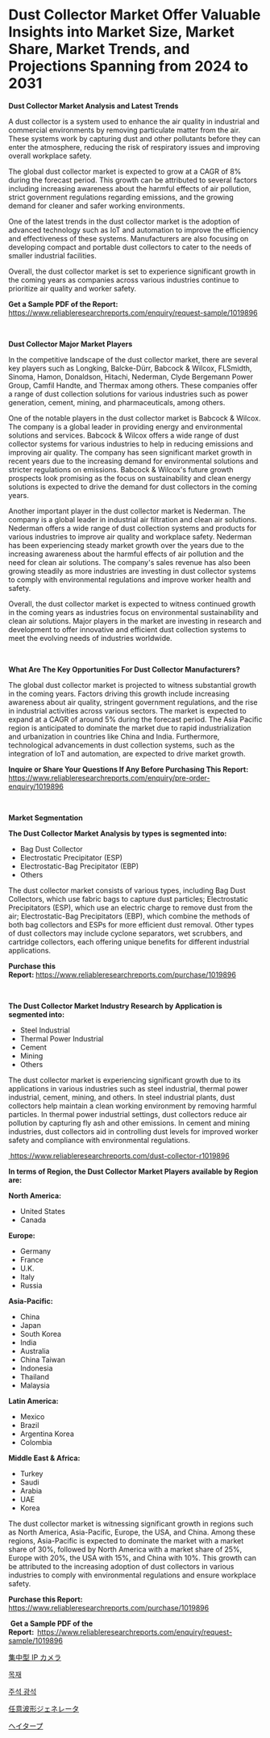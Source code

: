 <p><h1>Dust Collector Market Offer Valuable Insights into Market Size, Market Share, Market Trends, and Projections Spanning from 2024 to 2031</h1></p><p><strong>Dust Collector Market Analysis and Latest Trends</strong></p>
<p><p>A dust collector is a system used to enhance the air quality in industrial and commercial environments by removing particulate matter from the air. These systems work by capturing dust and other pollutants before they can enter the atmosphere, reducing the risk of respiratory issues and improving overall workplace safety.</p><p>The global dust collector market is expected to grow at a CAGR of 8% during the forecast period. This growth can be attributed to several factors including increasing awareness about the harmful effects of air pollution, strict government regulations regarding emissions, and the growing demand for cleaner and safer working environments.</p><p>One of the latest trends in the dust collector market is the adoption of advanced technology such as IoT and automation to improve the efficiency and effectiveness of these systems. Manufacturers are also focusing on developing compact and portable dust collectors to cater to the needs of smaller industrial facilities.</p><p>Overall, the dust collector market is set to experience significant growth in the coming years as companies across various industries continue to prioritize air quality and worker safety.</p></p>
<p><strong>Get a Sample PDF of the Report:&nbsp;</strong> <a href="https://www.reliableresearchreports.com/enquiry/request-sample/1019896">https://www.reliableresearchreports.com/enquiry/request-sample/1019896</a></p>
<p>&nbsp;</p>
<p><strong>Dust Collector Major Market Players</strong></p>
<p><p>In the competitive landscape of the dust collector market, there are several key players such as Longking, Balcke-Dürr, Babcock & Wilcox, FLSmidth, Sinoma, Hamon, Donaldson, Hitachi, Nederman, Clyde Bergemann Power Group, Camfil Handte, and Thermax among others. These companies offer a range of dust collection solutions for various industries such as power generation, cement, mining, and pharmaceuticals, among others.</p><p>One of the notable players in the dust collector market is Babcock & Wilcox. The company is a global leader in providing energy and environmental solutions and services. Babcock & Wilcox offers a wide range of dust collector systems for various industries to help in reducing emissions and improving air quality. The company has seen significant market growth in recent years due to the increasing demand for environmental solutions and stricter regulations on emissions. Babcock & Wilcox's future growth prospects look promising as the focus on sustainability and clean energy solutions is expected to drive the demand for dust collectors in the coming years.</p><p>Another important player in the dust collector market is Nederman. The company is a global leader in industrial air filtration and clean air solutions. Nederman offers a wide range of dust collection systems and products for various industries to improve air quality and workplace safety. Nederman has been experiencing steady market growth over the years due to the increasing awareness about the harmful effects of air pollution and the need for clean air solutions. The company's sales revenue has also been growing steadily as more industries are investing in dust collector systems to comply with environmental regulations and improve worker health and safety.</p><p>Overall, the dust collector market is expected to witness continued growth in the coming years as industries focus on environmental sustainability and clean air solutions. Major players in the market are investing in research and development to offer innovative and efficient dust collection systems to meet the evolving needs of industries worldwide.</p></p>
<p>&nbsp;</p>
<p><strong>What Are The Key Opportunities For Dust Collector Manufacturers?</strong></p>
<p><p>The global dust collector market is projected to witness substantial growth in the coming years. Factors driving this growth include increasing awareness about air quality, stringent government regulations, and the rise in industrial activities across various sectors. The market is expected to expand at a CAGR of around 5% during the forecast period. The Asia Pacific region is anticipated to dominate the market due to rapid industrialization and urbanization in countries like China and India. Furthermore, technological advancements in dust collection systems, such as the integration of IoT and automation, are expected to drive market growth.</p></p>
<p><strong>Inquire or Share Your Questions If Any Before Purchasing This Report:</strong> <a href="https://www.reliableresearchreports.com/enquiry/pre-order-enquiry/1019896">https://www.reliableresearchreports.com/enquiry/pre-order-enquiry/1019896</a></p>
<p>&nbsp;</p>
<p><strong>Market Segmentation</strong></p>
<p><strong>The Dust Collector Market Analysis by types is segmented into:</strong></p>
<p><ul><li>Bag Dust Collector</li><li>Electrostatic Precipitator (ESP)</li><li>Electrostatic-Bag Precipitator (EBP)</li><li>Others</li></ul></p>
<p><p>The dust collector market consists of various types, including Bag Dust Collectors, which use fabric bags to capture dust particles; Electrostatic Precipitators (ESP), which use an electric charge to remove dust from the air; Electrostatic-Bag Precipitators (EBP), which combine the methods of both bag collectors and ESPs for more efficient dust removal. Other types of dust collectors may include cyclone separators, wet scrubbers, and cartridge collectors, each offering unique benefits for different industrial applications.</p></p>
<p><strong>Purchase this Report:&nbsp;</strong><a href="https://www.reliableresearchreports.com/purchase/1019896">https://www.reliableresearchreports.com/purchase/1019896</a></p>
<p>&nbsp;</p>
<p><strong>The Dust Collector Market Industry Research by Application is segmented into:</strong></p>
<p><ul><li>Steel Industrial</li><li>Thermal Power Industrial</li><li>Cement</li><li>Mining</li><li>Others</li></ul></p>
<p><p>The dust collector market is experiencing significant growth due to its applications in various industries such as steel industrial, thermal power industrial, cement, mining, and others. In steel industrial plants, dust collectors help maintain a clean working environment by removing harmful particles. In thermal power industrial settings, dust collectors reduce air pollution by capturing fly ash and other emissions. In cement and mining industries, dust collectors aid in controlling dust levels for improved worker safety and compliance with environmental regulations.</p></p>
<p><a href="https://www.reliableresearchreports.com/dust-collector-r1019896">&nbsp;https://www.reliableresearchreports.com/dust-collector-r1019896</a></p>
<p><strong>In terms of Region, the Dust Collector Market Players available by Region are:</strong></p>
<p>
    <p> <strong> North America: </strong>
        <ul>
            <li>United States</li>
            <li>Canada</li>
        </ul>
        </p> 
    <p> <strong> Europe: </strong>
        <ul>
            <li>Germany</li>
            <li>France</li>
            <li>U.K.</li>
            <li>Italy</li>
            <li>Russia</li>
        </ul>
        </p> 
    <p> <strong> Asia-Pacific: </strong>
        <ul>
            <li>China</li>
            <li>Japan</li>
            <li>South Korea</li>
            <li>India</li>
            <li>Australia</li>
            <li>China Taiwan</li>
            <li>Indonesia</li>
            <li>Thailand</li>
            <li>Malaysia</li>
        </ul>
        </p> 
    <p> <strong> Latin America: </strong>
        <ul>
            <li>Mexico</li>
            <li>Brazil</li>
            <li>Argentina Korea</li>
            <li>Colombia</li>
        </ul>
        </p> 
    <p> <strong> Middle East & Africa: </strong>
        <ul>
            <li>Turkey</li>
            <li>Saudi</li>
            <li>Arabia</li>
            <li>UAE</li>
            <li>Korea</li>
        </ul>
    </p>
    </p>
<p><p>The dust collector market is witnessing significant growth in regions such as North America, Asia-Pacific, Europe, the USA, and China. Among these regions, Asia-Pacific is expected to dominate the market with a market share of 30%, followed by North America with a market share of 25%, Europe with 20%, the USA with 15%, and China with 10%. This growth can be attributed to the increasing adoption of dust collectors in various industries to comply with environmental regulations and ensure workplace safety.</p></p>
<p><strong>Purchase this Report: </strong><a href="https://www.reliableresearchreports.com/purchase/1019896">https://www.reliableresearchreports.com/purchase/1019896</a></p>
<p>&nbsp;<strong>Get a Sample PDF of the Report:&nbsp;&nbsp;</strong><a href="https://www.reliableresearchreports.com/enquiry/request-sample/1019896">https://www.reliableresearchreports.com/enquiry/request-sample/1019896</a></p>
<p><strong></strong></p>
<p><p><a href="https://medium.com/@addiehirthe05/%E9%9B%86%E4%B8%AD%E5%9E%8Bip%E3%82%AB%E3%83%A1%E3%83%A9%E5%B8%82%E5%A0%B4%E3%81%AE%E5%88%86%E6%9E%90-%E3%82%B0%E3%83%AD%E3%83%BC%E3%83%90%E3%83%AB%E7%94%A3%E6%A5%AD%E3%81%AE%E8%A6%8B%E9%80%9A%E3%81%97%E3%81%A8%E4%BA%88%E6%B8%AC-2024%E5%B9%B4%E3%81%8B%E3%82%892031%E5%B9%B4-ffcc4fbb14fe">集中型 IP カメラ</a></p><p><a href="https://medium.com/@wheelgg5674537/%EB%AA%A9%EC%9E%AC-%EC%8B%9C%EC%9E%A5-%EB%B6%84%EC%84%9D-%EB%B0%8F-2024%EB%85%84%EB%B6%80%ED%84%B0-2031%EB%85%84%EA%B9%8C%EC%A7%80%EC%9D%98-%ED%81%AC%EA%B8%B0%EA%B0%80-%EC%98%88%EC%B8%A1%EB%90%98%EC%97%88%EC%8A%B5%EB%8B%88%EB%8B%A4-f9106e7041ec">목재</a></p><p><a href="https://medium.com/@bub56567/%EC%A3%BC%EC%84%9D-%EC%8B%9C%EC%9E%A5%EC%9D%80-%EC%8B%9C%EC%9E%A5-%EC%A0%90%EC%9C%A0%EC%9C%A8-%EA%B7%9C%EB%AA%A8-%EB%B0%8F-2031%EB%85%84%EA%B9%8C%EC%A7%80-%EC%98%88%EC%83%81%EB%90%9C-%EC%98%88%EC%B8%A1%EC%97%90-%EC%A4%91%EC%A0%90%EC%9D%84-%EB%91%A1%EB%8B%88%EB%8B%A4-8a0a702e429c">주석 광석</a></p><p><a href="https://medium.com/@austinjames1907/%E4%BB%BB%E6%84%8F%E6%B3%A2%E5%BD%A2%E7%99%BA%E7%94%9F%E5%99%A8%E5%B8%82%E5%A0%B4%E3%81%AF-%E3%82%B7%E3%82%A7%E3%82%A2-%E3%82%B5%E3%82%A4%E3%82%BA-%E3%81%8A%E3%82%88%E3%81%B32031%E5%B9%B4%E3%81%BE%E3%81%A7%E3%81%AE%E4%BA%88%E6%B8%AC%E3%81%AB%E7%84%A6%E7%82%B9%E3%82%92%E5%BD%93%E3%81%A6%E3%81%A6%E3%81%84%E3%81%BE%E3%81%99-7e8acf364ca6">任意波形ジェネレータ</a></p><p><a href="https://github.com/vhemk0794148/Market-Research-Report-List-1/blob/main/205525130339.md">ヘイタープ</a></p></p>
